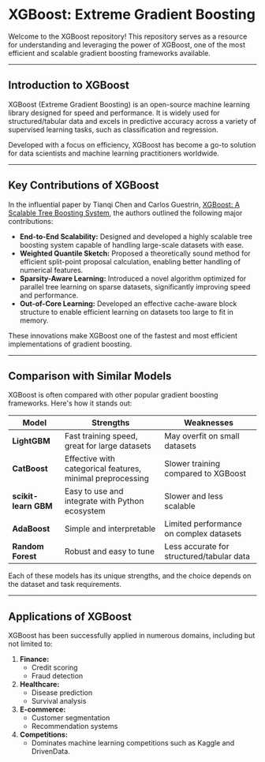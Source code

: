 # XGBoost: Extreme Gradient Boosting

Welcome to the XGBoost repository! This repository serves as a resource for understanding and leveraging the power of XGBoost, one of the most efficient and scalable gradient boosting frameworks available.

---

## Introduction to XGBoost

XGBoost (Extreme Gradient Boosting) is an open-source machine learning library designed for speed and performance. It is widely used for structured/tabular data and excels in predictive accuracy across a variety of supervised learning tasks, such as classification and regression.

Developed with a focus on efficiency, XGBoost has become a go-to solution for data scientists and machine learning practitioners worldwide.

---

## Key Contributions of XGBoost

In the influential paper by Tianqi Chen and Carlos Guestrin, [XGBoost: A Scalable Tree Boosting System](https://github.com/apexcds/xgboost/blob/main/XGBoost.pdf), the authors outlined the following major contributions:

- **End-to-End Scalability:** Designed and developed a highly scalable tree boosting system capable of handling large-scale datasets with ease.  
- **Weighted Quantile Sketch:** Proposed a theoretically sound method for efficient split-point proposal calculation, enabling better handling of numerical features.  
- **Sparsity-Aware Learning:** Introduced a novel algorithm optimized for parallel tree learning on sparse datasets, significantly improving speed and performance.  
- **Out-of-Core Learning:** Developed an effective cache-aware block structure to enable efficient learning on datasets too large to fit in memory.  

These innovations make XGBoost one of the fastest and most efficient implementations of gradient boosting.


---

## Comparison with Similar Models

XGBoost is often compared with other popular gradient boosting frameworks. Here's how it stands out:

| **Model**           | **Strengths**                                               | **Weaknesses**                                  |
|----------------------|-----------------------------------------------------------|------------------------------------------------|
| **LightGBM**         | Fast training speed, great for large datasets              | May overfit on small datasets                  |
| **CatBoost**         | Effective with categorical features, minimal preprocessing | Slower training compared to XGBoost            |
| **scikit-learn GBM** | Easy to use and integrate with Python ecosystem            | Slower and less scalable                       |
| **AdaBoost**         | Simple and interpretable                                   | Limited performance on complex datasets        |
| **Random Forest**    | Robust and easy to tune                                    | Less accurate for structured/tabular data      |

Each of these models has its unique strengths, and the choice depends on the dataset and task requirements.

---

## Applications of XGBoost

XGBoost has been successfully applied in numerous domains, including but not limited to:

1. **Finance:**
   - Credit scoring
   - Fraud detection
2. **Healthcare:**
   - Disease prediction
   - Survival analysis
3. **E-commerce:**
   - Customer segmentation
   - Recommendation systems
4. **Competitions:**
   - Dominates machine learning competitions such as Kaggle and DrivenData.

